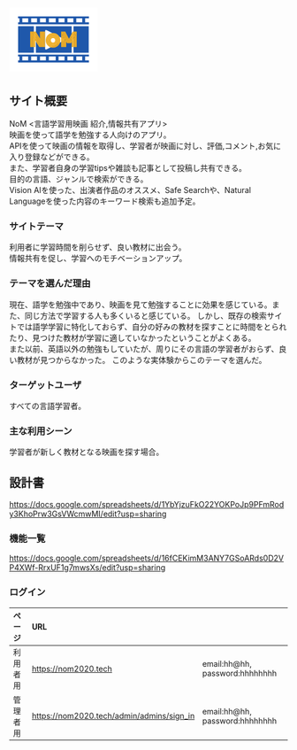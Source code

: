 # <img src="app/assets/images/NoM-logo.png" width="160" height="115">

## サイト概要
NoM <言語学習用映画 紹介,情報共有アプリ>  
映画を使って語学を勉強する人向けのアプリ。  
APIを使って映画の情報を取得し、学習者が映画に対し、評価,コメント,お気に入り登録などができる。  
また、学習者自身の学習tipsや雑談も記事として投稿し共有できる。  
目的の言語、ジャンルで検索ができる。  
Vision AIを使った、出演者作品のオススメ、Safe Searchや、Natural Languageを使った内容のキーワード検索も追加予定。  

### サイトテーマ
利用者に学習時間を削らせず、良い教材に出会う。  
情報共有を促し、学習へのモチベーションアップ。

### テーマを選んだ理由
現在、語学を勉強中であり、映画を見て勉強することに効果を感じている。また、同じ方法で学習する人も多くいると感じている。
しかし、既存の検索サイトでは語学学習に特化しておらず、自分の好みの教材を探すことに時間をとられたり、見つけた教材が学習に適していなかったということがよくある。  
また以前、英語以外の勉強もしていたが、周りにその言語の学習者がおらず、良い教材が見つからなかった。
このような実体験からこのテーマを選んだ。  

### ターゲットユーザ
すべての言語学習者。  

### 主な利用シーン
学習者が新しく教材となる映画を探す場合。  

## 設計書
https://docs.google.com/spreadsheets/d/1YbYjzuFkO22YOKPoJp9PFmRody3KhoPrw3GsVWcmwMI/edit?usp=sharing
### 機能一覧
https://docs.google.com/spreadsheets/d/16fCEKimM3ANY7GSoARds0D2VP4XWf-RrxUF1g7mwsXs/edit?usp=sharing
### ログイン  
| ページ | URL |  |
|:-----------|:------------|:------------|
| 利用者用 | https://nom2020.tech | email:hh@hh, password:hhhhhhhh |
| 管理者用 | https://nom2020.tech/admin/admins/sign_in | email:hh@hh, password:hhhhhhhh |
